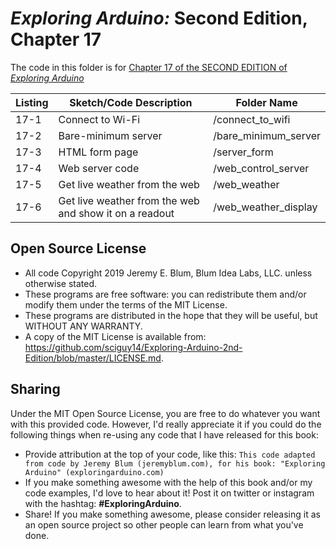 _Exploring Arduino:_ Second Edition, Chapter 17
===============================================
The code in this folder is for [Chapter 17 of the SECOND EDITION of _Exploring Arduino_](https://www.exploringarduino.com/content2/ch17)

| Listing  | Sketch/Code Description                                | Folder Name          |
| -------- | ------------------------------------------------------ | -------------------- |
| 17-1     | Connect to Wi-Fi                                       | /connect_to_wifi     |
| 17-2     | Bare-minimum server                                    | /bare_minimum_server |
| 17-3     | HTML form page                                         | /server_form         |
| 17-4     | Web server code                                        | /web_control_server  |
| 17-5     | Get live weather from the web                          | /web_weather         |
| 17-6     | Get live weather from the web and show it on a readout | /web_weather_display |

Open Source License
-------------------
* All code Copyright 2019 Jeremy E. Blum, Blum Idea Labs, LLC. unless otherwise stated.
* These programs are free software: you can redistribute them and/or modify them under the terms of the MIT License.
* These programs are distributed in the hope that they will be useful, but WITHOUT ANY WARRANTY.
* A copy of the MIT License is available from: https://github.com/sciguy14/Exploring-Arduino-2nd-Edition/blob/master/LICENSE.md.

Sharing
-------
Under the MIT Open Source License, you are free to do whatever you want with this provided code. However, I'd really appreciate it if you could do the following things when re-using any code that I have released for this book:
* Provide attribution at the top of your code, like this: `This code adapted from code by Jeremy Blum (jeremyblum.com), for his book: "Exploring Arduino" (exploringarduino.com)`
* If you make something awesome with the help of this book and/or my code examples, I'd love to hear about it! Post it on twitter or instagram with the hashtag: **#ExploringArduino**.
* Share!  If you make something awesome, please consider releasing it as an open source project so other people can learn from what you've done.
